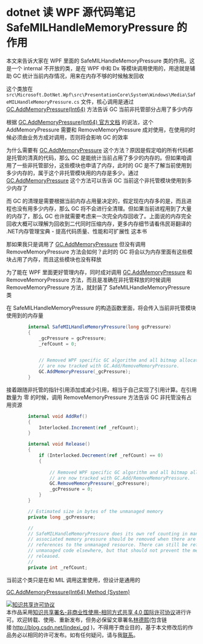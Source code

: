 
# dotnet 读 WPF 源代码笔记 SafeMILHandleMemoryPressure 的作用

本文来告诉大家在 WPF 里面的 SafeMILHandleMemoryPressure 类的作用。这是一个 internal 不开放的类，是在 WPF 中和 Dx 等模块调用使用的，用途就是辅助 GC 统计当前内存情况，用来在内存不够的时候触发回收

<!--more-->


<!-- CreateTime:2020/12/25 9:09:44 -->


<!-- 发布 -->

这个类放在 `src\Microsoft.DotNet.Wpf\src\PresentationCore\System\Windows\Media\SafeMILHandleMemoryPressure.cs` 文件，核心调用是通过 [GC.AddMemoryPressure(Int64)](https://docs.microsoft.com/en-us/dotnet/api/system.gc.addmemorypressure?WT.mc_id=DX-MVP-5003606 ) 方法告诉 GC 当前非托管部分占用了多少内存

根据 [GC.AddMemoryPressure(Int64) 官方文档](https://docs.microsoft.com/en-us/dotnet/api/system.gc.addmemorypressure?WT.mc_id=DX-MVP-5003606 ) 的说法，这个 AddMemoryPressure 需要和 RemoveMemoryPressure 成对使用，在使用的时候必须由业务方成对调用，否则将会影响 GC 的效率

为什么需要有 [GC.AddMemoryPressure](https://docs.microsoft.com/en-us/dotnet/api/system.gc.addmemorypressure?WT.mc_id=DX-MVP-5003606 ) 这个方法？原因是假定咱的所有代码都是托管的清真的代码，那么 GC 是能统计当前占用了多少的内存的。但如果咱调用了一些非托管部分，这些模块也申请了内存，此时的 GC 是不了解当前使用到多少内存的，属于这个非托管模块用的内存是多少。通过 [GC.AddMemoryPressure](https://docs.microsoft.com/en-us/dotnet/api/system.gc.addmemorypressure?WT.mc_id=DX-MVP-5003606 ) 这个方法可以告诉 GC 当前这个非托管模块使用到多少内存了

而 GC 的清理是需要根据当前内存占用量决定的，假定现在内存多的是，而且进程也没有用多少内存，那么 GC 将不会进行全清理。但如果当前进程用到了大量的内存了，那么 GC 也许就需要考虑来一次完全内存回收了。上面说的内存完全回收大概可以理解为回收到二代同时压缩内存，更多内存细节请看伟民哥翻译的 .NET内存管理宝典 - 提高代码质量、性能和可扩展性 这本书

那如果我只是调用了 [GC.AddMemoryPressure](https://docs.microsoft.com/en-us/dotnet/api/system.gc.addmemorypressure?WT.mc_id=DX-MVP-5003606 ) 但没有调用 RemoveMemoryPressure 方法会如何？此时的 GC 将会以为内存里面有这些模块占用了内存，而且这些模块也没有释放

为了能在 WPF 里面更好管理内存，同时成对调用 [GC.AddMemoryPressure](https://docs.microsoft.com/en-us/dotnet/api/system.gc.addmemorypressure?WT.mc_id=DX-MVP-5003606 ) 和 RemoveMemoryPressure 方法，而且是准确在非托管释放的时候调用 RemoveMemoryPressure 方法，就封装了 SafeMILHandleMemoryPressure 类

在 SafeMILHandleMemoryPressure 的构造函数里面，将会传入当前非托管模块使用到的内存量

```csharp
        internal SafeMILHandleMemoryPressure(long gcPressure)
        {
            _gcPressure = gcPressure;
            _refCount = 0;

            
            // Removed WPF specific GC algorithm and all bitmap allocations/deallocations
            // are now tracked with GC.Add/RemoveMemoryPressure.
            GC.AddMemoryPressure(_gcPressure);
        }
```

接着跟随非托管的指针引用添加或减少引用，相当于自己实现了引用计算。在引用数量为 零 的时候，调用 RemoveMemoryPressure 方法告诉 GC 非托管没有占用资源

```csharp
        internal void AddRef()
        {
            Interlocked.Increment(ref _refCount);
        }

        internal void Release()
        {
            if (Interlocked.Decrement(ref _refCount) == 0)
            {
                
                // Removed WPF specific GC algorithm and all bitmap allocations/deallocations
                // are now tracked with GC.Add/RemoveMemoryPressure.
                GC.RemoveMemoryPressure(_gcPressure);
                _gcPressure = 0;
            }
        }

        // Estimated size in bytes of the unmanaged memory
        private long _gcPressure;

        //
        // SafeMILHandleMemoryPressure does its own ref counting in managed code, because the
        // associated memory pressure should be removed when there are no more managed
        // references to the unmanaged resource. There can still be references to it from
        // unmanaged code elsewhere, but that should not prevent the memory pressure from being
        // released.
        //
        private int _refCount;
```

当前这个类只是在和 MIL 调用这里使用，但设计是通用的

[GC.AddMemoryPressure(Int64) Method (System)](https://docs.microsoft.com/en-us/dotnet/api/system.gc.addmemorypressure?WT.mc_id=DX-MVP-5003606)





<a rel="license" href="http://creativecommons.org/licenses/by-nc-sa/4.0/"><img alt="知识共享许可协议" style="border-width:0" src="https://licensebuttons.net/l/by-nc-sa/4.0/88x31.png" /></a><br />本作品采用<a rel="license" href="http://creativecommons.org/licenses/by-nc-sa/4.0/">知识共享署名-非商业性使用-相同方式共享 4.0 国际许可协议</a>进行许可。欢迎转载、使用、重新发布，但务必保留文章署名[林德熙](http://blog.csdn.net/lindexi_gd)(包含链接:http://blog.csdn.net/lindexi_gd )，不得用于商业目的，基于本文修改后的作品务必以相同的许可发布。如有任何疑问，请与我[联系](mailto:lindexi_gd@163.com)。